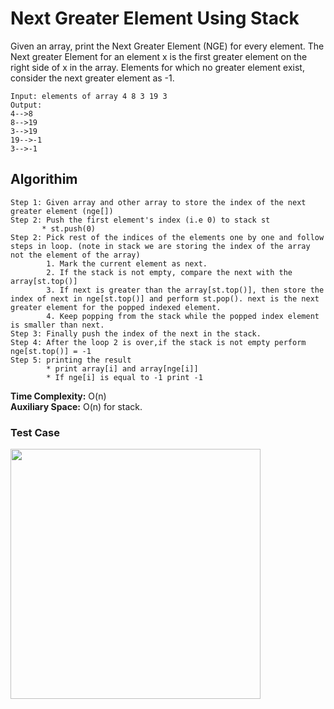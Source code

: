 #  Next Greater Element Using Stack

Given an array, print the Next Greater Element (NGE) for every element. The Next greater Element for an element x is the first greater element on the right side of x in the array. Elements for which no greater element exist, consider the next greater element as -1. 
```
Input: elements of array 4 8 3 19 3
Output: 
4-->8
8-->19
3-->19
19-->-1
3-->-1
```

## Algorithim
```
Step 1: Given array and other array to store the index of the next greater element (nge[]) 
Step 2: Push the first element's index (i.e 0) to stack st
       * st.push(0) 
Step 2: Pick rest of the indices of the elements one by one and follow steps in loop. (note in stack we are storing the index of the array not the element of the array)
        1. Mark the current element as next.
        2. If the stack is not empty, compare the next with the array[st.top()]
        3. If next is greater than the array[st.top()], then store the index of next in nge[st.top()] and perform st.pop(). next is the next greater element for the popped indexed element.
        4. Keep popping from the stack while the popped index element is smaller than next. 
Step 3: Finally push the index of the next in the stack.
Step 4: After the loop 2 is over,if the stack is not empty perform nge[st.top()] = -1
Step 5: printing the result
        * print array[i] and array[nge[i]]
        * If nge[i] is equal to -1 print -1
```

**Time Complexity:** O(n)  
**Auxiliary Space:** O(n) for stack.

### Test Case

<img src="/images/output.png" width="400px"></img>


